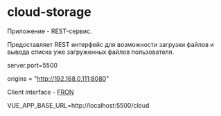 # cloud-storage

Приложение - REST-сервис.

Предоставляет REST интерфейс для возможности загрузки файлов и вывода списка уже загруженных файлов пользователя.

server.port=5500

origins = "http://192.168.0.111:8080"

Client interface - [FRON](https://github.com/roman-rebrov/jd-homeworks/tree/master/diploma/netology-diplom-frontend)

VUE_APP_BASE_URL=http://localhost:5500/cloud